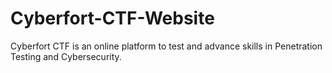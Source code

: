 # Cyberfort-CTF-Website
Cyberfort CTF is an online platform to test and advance skills in Penetration Testing and Cybersecurity.
